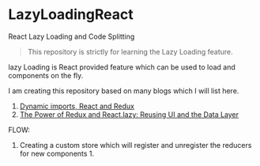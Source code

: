# LazyLoadingReact
React Lazy Loading and Code Splitting

> This repository is strictly for learning the Lazy Loading feature.

lazy Loading is React provided feature which can be used to load and components on the fly. 

I am creating this repository based on many blogs which I will list here.

1. [Dynamic imports, React and Redux](https://codeburst.io/dynamic-imports-react-and-redux-29f6d2d88d77)
2. [The Power of Redux and React.lazy: Reusing UI and the Data Layer](https://medium.com/front-end-weekly/the-power-of-redux-and-react-lazy-bdeb21028f43)


FLOW:

1. Creating a custom store which will register and unregister the reducers for new components
   1. 